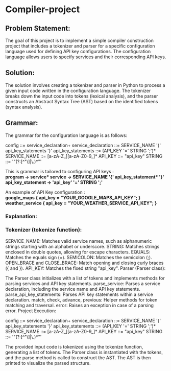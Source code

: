 # Compiler-project

## Problem Statement:
The goal of this project is to implement a simple compiler construction project that includes a tokenizer and parser for a specific configuration language used for defining API key configurations. The configuration language allows users to specify services and their corresponding API keys.

## Solution:
The solution involves creating a tokenizer and parser in Python to process a given input code written in the configuration language. The tokenizer breaks down the input code into tokens (lexical analysis), and the parser constructs an Abstract Syntax Tree (AST) based on the identified tokens (syntax analysis).

## Grammar:
The grammar for the configuration language is as follows:

config  ::= service_declaration+
service_declaration ::= SERVICE_NAME '{' api_key_statements '}'
api_key_statements ::= (API_KEY '=' STRING ';')*
SERVICE_NAME     ::= [a-zA-Z_][a-zA-Z0-9_]*
API_KEY          ::= "api_key"
STRING           ::= '"(?:[^"\\]|\\.)*"'

This is grammar is tailored to configuring API keys : <br>
<b> program -> service* service -> SERVICE_NAME '{' api_key_statement* '}' api_key_statement -> 'api_key' '=' STRING ';' </b>

An example of API Key configuration : <br>
<b> google_maps { api_key = "YOUR_GOOGLE_MAPS_API_KEY"; } <br>
weather_service { api_key = "YOUR_WEATHER_SERVICE_API_KEY"; } </b>

### Explanation:

### Tokenizer (tokenize function):

SERVICE_NAME: Matches valid service names, such as alphanumeric strings starting with an alphabet or underscore.
STRING: Matches strings enclosed in double quotes, allowing for escape characters.
EQUALS: Matches the equals sign (=).
SEMICOLON: Matches the semicolon (;).
OPEN_BRACE and CLOSE_BRACE: Match opening and closing curly braces ({ and }).
API_KEY: Matches the fixed string "api_key".
Parser (Parser class):

The Parser class initializes with a list of tokens and implements methods for parsing services and API key statements.
parse_service: Parses a service declaration, including the service name and API key statements.
parse_api_key_statements: Parses API key statements within a service declaration.
match, check, advance, previous: Helper methods for token matching and traversal.
error: Raises an exception in case of a parsing error.
Project Execution:

config  ::= service_declaration+
service_declaration ::= SERVICE_NAME '{' api_key_statements '}'
api_key_statements ::= (API_KEY '=' STRING ';')*
SERVICE_NAME     ::= [a-zA-Z_][a-zA-Z0-9_]*
API_KEY          ::= "api_key"
STRING           ::= '"(?:[^"\\]|\\.)*"'

The provided input code is tokenized using the tokenize function, generating a list of tokens.
The Parser class is instantiated with the tokens, and the parse method is called to construct the AST.
The AST is then printed to visualize the parsed structure.
